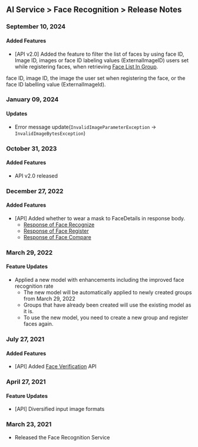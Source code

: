 ## AI Service > Face Recognition > Release Notes

### September 10, 2024

#### Added Features

* [API v2.0] Added the feature to filter the list of faces by using face ID, Image ID, images or face ID labeling values (ExternalImageID) users set while registering faces, when retrieving [Face List In Group](./api-guide-v2.0/#face-list-in-a-group). 

face ID, image ID, the image the user set when registering the face, or the face ID labelling value (ExternalImageId).

### January 09, 2024

#### Updates

* Error message update(`InvalidImageParameterException` -> `InvalidImageBytesException`)

### October 31, 2023

#### Added Features

* API v2.0 released

### December 27, 2022

#### Added Features

* [API] Added whether to wear a mask to FaceDetails in response body.
    * [Response of Face Recognize](./api-guide-v1.0/#detect-face-response)
    * [Response of Face Register](./api-guide-v1.0/#add-face-response)
    * [Response of Face Compare](./api-guide-v1.0/#compare-face-response)

### March 29, 2022

#### Feature Updates

* Applied a new model with enhancements including the improved face recognition rate
    * The new model will be automatically applied to newly created groups from March 29, 2022
    * Groups that have already been created will use the existing model as it is.
    * To use the new model, you need to create a new group and register faces again.

### July 27, 2021

#### Added Features

* [API] Added [Face Verification](./api-guide-v1.0/#verify) API

### April 27, 2021

#### Feature Updates

* [API] Diversified input image formats

### March 23, 2021

* Released the Face Recognition Service
